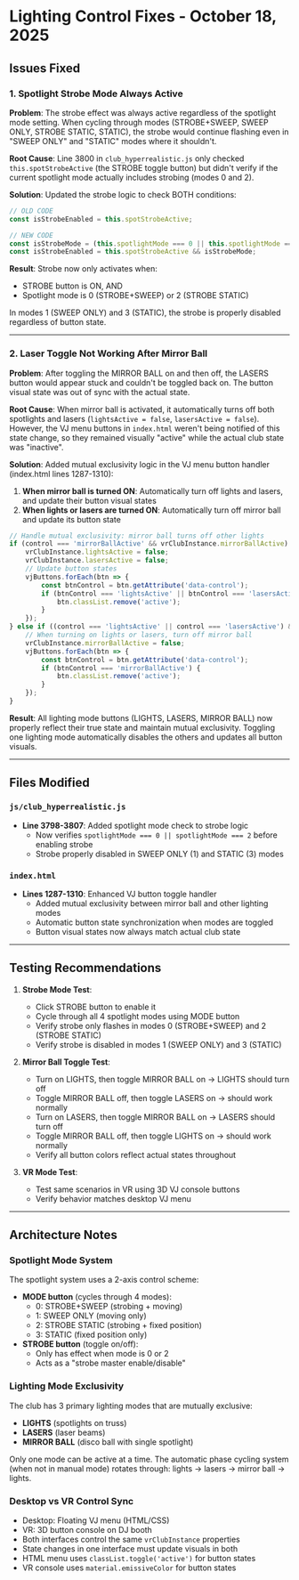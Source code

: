 # Lighting Control Fixes - October 18, 2025

## Issues Fixed

### 1. Spotlight Strobe Mode Always Active
**Problem**: The strobe effect was always active regardless of the spotlight mode setting. When cycling through modes (STROBE+SWEEP, SWEEP ONLY, STROBE STATIC, STATIC), the strobe would continue flashing even in "SWEEP ONLY" and "STATIC" modes where it shouldn't.

**Root Cause**: Line 3800 in `club_hyperrealistic.js` only checked `this.spotStrobeActive` (the STROBE toggle button) but didn't verify if the current spotlight mode actually includes strobing (modes 0 and 2).

**Solution**: Updated the strobe logic to check BOTH conditions:
```javascript
// OLD CODE
const isStrobeEnabled = this.spotStrobeActive;

// NEW CODE
const isStrobeMode = (this.spotlightMode === 0 || this.spotlightMode === 2);
const isStrobeEnabled = this.spotStrobeActive && isStrobeMode;
```

**Result**: Strobe now only activates when:
- STROBE button is ON, AND
- Spotlight mode is 0 (STROBE+SWEEP) or 2 (STROBE STATIC)

In modes 1 (SWEEP ONLY) and 3 (STATIC), the strobe is properly disabled regardless of button state.

---

### 2. Laser Toggle Not Working After Mirror Ball
**Problem**: After toggling the MIRROR BALL on and then off, the LASERS button would appear stuck and couldn't be toggled back on. The button visual state was out of sync with the actual state.

**Root Cause**: When mirror ball is activated, it automatically turns off both spotlights and lasers (`lightsActive = false`, `lasersActive = false`). However, the VJ menu buttons in `index.html` weren't being notified of this state change, so they remained visually "active" while the actual club state was "inactive".

**Solution**: Added mutual exclusivity logic in the VJ menu button handler (index.html lines 1287-1310):

1. **When mirror ball is turned ON**: Automatically turn off lights and lasers, and update their button visual states
2. **When lights or lasers are turned ON**: Automatically turn off mirror ball and update its button state

```javascript
// Handle mutual exclusivity: mirror ball turns off other lights
if (control === 'mirrorBallActive' && vrClubInstance.mirrorBallActive) {
    vrClubInstance.lightsActive = false;
    vrClubInstance.lasersActive = false;
    // Update button states
    vjButtons.forEach(btn => {
        const btnControl = btn.getAttribute('data-control');
        if (btnControl === 'lightsActive' || btnControl === 'lasersActive') {
            btn.classList.remove('active');
        }
    });
} else if ((control === 'lightsActive' || control === 'lasersActive') && vrClubInstance[control]) {
    // When turning on lights or lasers, turn off mirror ball
    vrClubInstance.mirrorBallActive = false;
    vjButtons.forEach(btn => {
        const btnControl = btn.getAttribute('data-control');
        if (btnControl === 'mirrorBallActive') {
            btn.classList.remove('active');
        }
    });
}
```

**Result**: All lighting mode buttons (LIGHTS, LASERS, MIRROR BALL) now properly reflect their true state and maintain mutual exclusivity. Toggling one lighting mode automatically disables the others and updates all button visuals.

---

## Files Modified

### `js/club_hyperrealistic.js`
- **Line 3798-3807**: Added spotlight mode check to strobe logic
  - Now verifies `spotlightMode === 0 || spotlightMode === 2` before enabling strobe
  - Strobe properly disabled in SWEEP ONLY (1) and STATIC (3) modes

### `index.html`
- **Lines 1287-1310**: Enhanced VJ button toggle handler
  - Added mutual exclusivity between mirror ball and other lighting modes
  - Automatic button state synchronization when modes are toggled
  - Button visual states now always match actual club state

---

## Testing Recommendations

1. **Strobe Mode Test**:
   - Click STROBE button to enable it
   - Cycle through all 4 spotlight modes using MODE button
   - Verify strobe only flashes in modes 0 (STROBE+SWEEP) and 2 (STROBE STATIC)
   - Verify strobe is disabled in modes 1 (SWEEP ONLY) and 3 (STATIC)

2. **Mirror Ball Toggle Test**:
   - Turn on LIGHTS, then toggle MIRROR BALL on → LIGHTS should turn off
   - Toggle MIRROR BALL off, then toggle LASERS on → should work normally
   - Turn on LASERS, then toggle MIRROR BALL on → LASERS should turn off
   - Toggle MIRROR BALL off, then toggle LIGHTS on → should work normally
   - Verify all button colors reflect actual states throughout

3. **VR Mode Test**:
   - Test same scenarios in VR using 3D VJ console buttons
   - Verify behavior matches desktop VJ menu

---

## Architecture Notes

### Spotlight Mode System
The spotlight system uses a 2-axis control scheme:
- **MODE button** (cycles through 4 modes):
  - 0: STROBE+SWEEP (strobing + moving)
  - 1: SWEEP ONLY (moving only)
  - 2: STROBE STATIC (strobing + fixed position)
  - 3: STATIC (fixed position only)
- **STROBE button** (toggle on/off):
  - Only has effect when mode is 0 or 2
  - Acts as a "strobe master enable/disable"

### Lighting Mode Exclusivity
The club has 3 primary lighting modes that are mutually exclusive:
- **LIGHTS** (spotlights on truss)
- **LASERS** (laser beams)
- **MIRROR BALL** (disco ball with single spotlight)

Only one mode can be active at a time. The automatic phase cycling system (when not in manual mode) rotates through: lights → lasers → mirror ball → lights.

### Desktop vs VR Control Sync
- Desktop: Floating VJ menu (HTML/CSS)
- VR: 3D button console on DJ booth
- Both interfaces control the same `vrClubInstance` properties
- State changes in one interface must update visuals in both
- HTML menu uses `classList.toggle('active')` for button states
- VR console uses `material.emissiveColor` for button states
